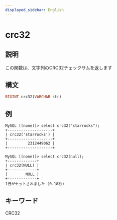 ```yaml
---
displayed_sidebar: English
---
```


# crc32

## 説明

この関数は、文字列のCRC32チェックサムを返します

## 構文

```Haskell
BIGINT crc32(VARCHAR str)
```

## 例

```Plain Text
MySQL [(none)]> select crc32("starrocks");
+--------------------+
| crc32('starrocks') |
+--------------------+
|         2312449062 |
+--------------------+
```
```Plain Text
MySQL [(none)]> select crc32(null);
+-------------+
| crc32(NULL) |
+-------------+
|        NULL |
+-------------+
1行がセットされました (0.18秒)
```

## キーワード

CRC32
